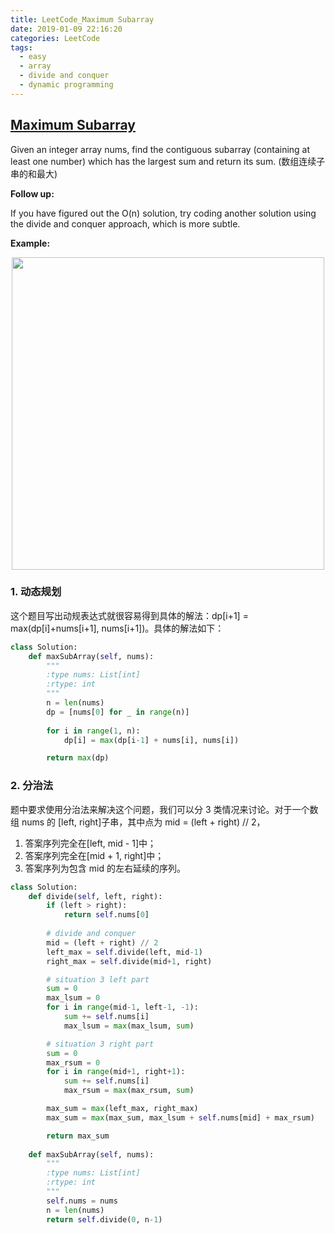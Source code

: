 ```yaml
---
title: LeetCode_Maximum Subarray
date: 2019-01-09 22:16:20
categories: LeetCode
tags: 
  - easy
  - array
  - divide and conquer
  - dynamic programming
---
```


## [Maximum Subarray](https://leetcode.com/problems/maximum-subarray/)

Given an integer array nums, find the contiguous subarray (containing at least one number) which has the largest sum and return its sum.
(数组连续子串的和最大)

<!--more-->

**Follow up:**

If you have figured out the O(n) solution, try coding another solution using the divide and conquer approach, which is more subtle.

**Example:**

<div align=center>
	<img src="/images/leetcode_53.png" width = "500" align=center/>
</div>

### 1. 动态规划

这个题目写出动规表达式就很容易得到具体的解法：dp[i+1] = max(dp[i]+nums[i+1], nums[i+1])。具体的解法如下：

```python
class Solution:
    def maxSubArray(self, nums):
        """
        :type nums: List[int]
        :rtype: int
        """
        n = len(nums)
        dp = [nums[0] for _ in range(n)]
        
        for i in range(1, n):
	        dp[i] = max(dp[i-1] + nums[i], nums[i])

        return max(dp)
```

### 2. 分治法

题中要求使用分治法来解决这个问题，我们可以分 3 类情况来讨论。对于一个数组 nums 的 [left, right]子串，其中点为 mid = (left + right) // 2，
1. 答案序列完全在[left, mid - 1]中；
2. 答案序列完全在[mid + 1, right]中；
3. 答案序列为包含 mid 的左右延续的序列。

```python
class Solution:
    def divide(self, left, right):
        if (left > right):
            return self.nums[0]
        
        # divide and conquer         
        mid = (left + right) // 2
        left_max = self.divide(left, mid-1)
        right_max = self.divide(mid+1, right)

        # situation 3 left part        
        sum = 0
        max_lsum = 0
        for i in range(mid-1, left-1, -1):
            sum += self.nums[i]
            max_lsum = max(max_lsum, sum)

        # situation 3 right part 
        sum = 0
        max_rsum = 0
        for i in range(mid+1, right+1):
            sum += self.nums[i]
            max_rsum = max(max_rsum, sum)

        max_sum = max(left_max, right_max)
        max_sum = max(max_sum, max_lsum + self.nums[mid] + max_rsum)

        return max_sum
    
    def maxSubArray(self, nums):
        """
        :type nums: List[int]
        :rtype: int
        """
        self.nums = nums
        n = len(nums)
        return self.divide(0, n-1)

```

